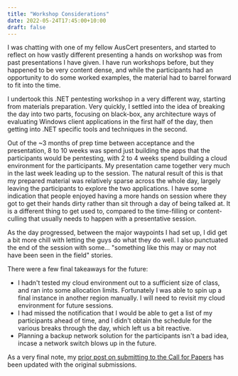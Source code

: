 ```yaml
---
title: "Workshop Considerations"
date: 2022-05-24T17:45:00+10:00
draft: false
---
```


I was chatting with one of my fellow AusCert presenters, and started to reflect on how vastly different presenting a hands on workshop was from past presentations I have given. I have run workshops before, but they happened to be very content dense, and while the participants had an opportunity to do some worked examples, the material had to barrel forward to fit into the time.

I undertook this .NET pentesting workshop in a very different way, starting from materials preparation. Very quickly, I settled into the idea of breaking the day into two parts, focusing on black-box, any architecture ways of evaluating Windows client applications in the first half of the day, then getting into .NET specific tools and techniques in the second.

Out of the ~3 months of prep time between acceptance and the presentation, 8 to 10 weeks was spend just building the apps that the participants would be pentesting, with 2 to 4 weeks spend building a cloud environment for the participants. My presentation came together very much in the last week leading up to the session. The natural result of this is that my prepared material was relatively sparse across the whole day, largely leaving the participants to explore the two applications. I have some indication that people enjoyed having a more hands on session where they got to get their hands dirty rather than sit through a day of being talked at. It is a different thing to get used to, compared to the time-filling or content-culling that usually needs to happen with a presentative session.

As the day progressed, between the major waypoints I had set up, I did get a bit more chill with letting the guys do what they do well. I also punctuated the end of the session with some... "something like this may or may not have been seen in the field" stories.

There were a few final takeaways for the future:

- I hadn't tested my cloud environment out to a sufficient size of class, and ran into some allocation limits. Fortunately I was able to spin up a final instance in another region manually. I will need to revisit my cloud environment for future sessions.
- I had missed the notification that I would be able to get a list of my participants ahead of time, and I didn't obtain the schedule for the various breaks through the day, which left us a bit reactive.
- Planning a backup network solution for the participants isn't a bad idea, incase a network switch blows up in the future.

As a very final note, my [prior post on submitting to the Call for Papers](https://layersofabstraction.net/posts/road-to-auscert/) has been updated with the original submissions.
